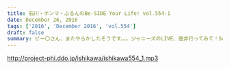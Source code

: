 ```yaml
---
title: 石川・ホンマ・ぶるんのBe-SIDE Your Life! vol.554-1
date: December 26, 2016
tags: ['2016', 'December 2016', 'vol.554']
draft: false
summary: ビー〇さん、またやらかしたそうです。。。ジャニーズのLIVE、是非行ってみて！SAITO
---
```


http://project-phi.ddo.jp/ishikawa/ishikawa554_1.mp3